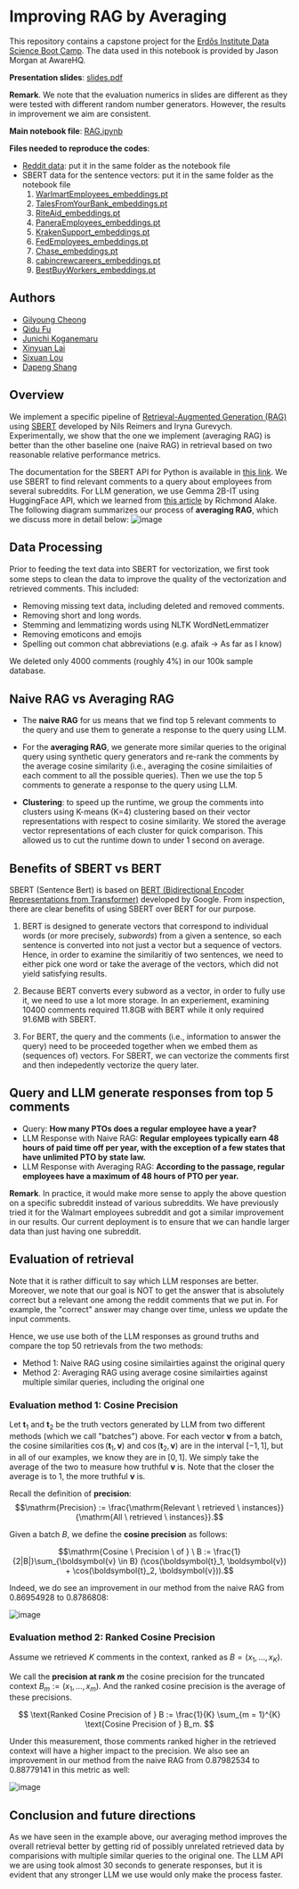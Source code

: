 # Improving RAG by Averaging
This repository contains a capstone project for the [Erdős Institute Data Science Boot Camp](https://www.erdosinstitute.org/). The data used in this notebook is provided by Jason Morgan at AwareHQ.

**Presentation slides**: [slides.pdf](https://github.com/gycheong/rag_by_averaging/blob/main/slides.pdf)

**Remark**. We note that the evaluation numerics in slides are different as they were tested with different random number generators. However, the results in improvement we aim are consistent.

**Main notebook file**: [RAG.ipynb](https://github.com/gycheong/rag_by_averaging/blob/main/RAG.ipynb)

**Files needed to reproduce the codes**:
* [Reddit data](https://drive.google.com/file/d/1Xc-GCpAQFGfTUOHOxwBsCNFFB9klgF5A/view?usp=sharing): put it in the same folder as the notebook file
* SBERT data for the sentence vectors: put it in the same folder as the notebook file
  1. [WarlmartEmployees_embeddings.pt](https://drive.google.com/file/d/1oKnpsSeCVqx4Ougzyn5KotKkA-c0TGil/view?usp=drive_link)
  2. [TalesFromYourBank_embeddings.pt](https://drive.google.com/file/d/1iJruY2m8i9aoLhZJh2j-COBMAONC2JTa/view?usp=drive_link)
  3. [RiteAid_embeddings.pt](https://drive.google.com/file/d/1st8jUyOxagBouyzZkSrizuWPR52RkYGG/view?usp=drive_link)
  4. [PaneraEmployees_embeddings.pt](https://drive.google.com/file/d/1ZaBtGKBq-OixqTPI0bfJLIzQh6Hm5vNe/view?usp=drive_link)
  5. [KrakenSupport_embeddings.pt](https://drive.google.com/file/d/1X0o_ViY5T7nOYoKo-i9Hdx3i2SQpPDdo/view?usp=drive_link)
  6. [FedEmployees_embeddings.pt](https://drive.google.com/file/d/1_dbP_NdyrmsF4o4HkzyU3KQjeDiRV25p/view?usp=drive_link)
  7. [Chase_embeddings.pt](https://drive.google.com/file/d/1mJWw2Qk4Oni1Ikvyshxsd0hZhfWSpID5/view?usp=drive_link)
  8. [cabincrewcareers_embeddings.pt](https://drive.google.com/file/d/1nygxNEg22uiCwz4ZTeFSVebJEEfVYS5B/view?usp=drive_link)
  9. [BestBuyWorkers_embeddings.pt](https://drive.google.com/file/d/1ZpnV7dXAleWoHUgnPZO_hp_FIN77EGVK/view?usp=drive_link)

## Authors
* [Gilyoung Cheong](https://www.linkedin.com/in/gycheong/)
* [Qidu Fu](https://www.linkedin.com/in/qidu-chidu-fu-212272236/)
* [Junichi Koganemaru](https://www.linkedin.com/in/junichi-koganemaru/)
* [Xinyuan Lai](https://www.linkedin.com/in/xinyuan-lai-98369810b/)
* [Sixuan Lou](https://www.linkedin.com/in/sixuan-lou/)
* [Dapeng Shang](https://www.linkedin.com/in/dapeng-shang-654316105/)

## Overview
We implement a specific pipeline of [Retrieval-Augmented Generation (RAG)](https://aws.amazon.com/what-is/retrieval-augmented-generation/) using [SBERT](https://arxiv.org/abs/1908.10084) developed by Nils Reimers and Iryna Gurevych. Experimentally, we show that the one we implement (averaging RAG) is better than the other baseline one (naive RAG) in retrieval based on two reasonable relative performance metrics. 

The documentation for the SBERT API for Python is available in [this link](https://sbert.net/). We use SBERT to find relevant comments to a query about employees from several subreddits. For LLM generation, we use Gemma 2B-IT using HuggingFace API, which we learned from [this article](https://huggingface.co/learn/cookbook/en/rag_with_hugging_face_gemma_mongodb) by Richmond Alake. The following diagram summarizes our process of **averaging RAG**, which we discuss more in detail below:
![image](https://github.com/gycheong/rag_by_averaging/assets/139825285/d8bada53-bd3a-4621-a77f-87db7d81fcc1)

## Data Processing

Prior to feeding the text data into SBERT for vectorization, we 
ﬁrst took some steps to clean the data to improve the quality of 
the vectorization and retrieved comments. This included:
* Removing  missing  text  data,  including  deleted  and  removed
comments.
* Removing  short  and  long  words.
* Stemming  and  lemmatizing  words  using  NLTK 
WordNetLemmatizer
* Removing  emoticons  and  emojis
* Spelling  out  common  chat  abbreviations  (e.g.   afaik  →  As  far 
as  I  know)

We  deleted  only  4000  comments  (roughly  4%)  in  our  100k  sample
database.

## Naive RAG vs Averaging RAG

* The **naive RAG** for us means that we find top 5 relevant comments to the query and use them to generate a response to the query using LLM.
* For the **averaging RAG**, we generate more similar queries to the original query using synthetic query generators and re-rank the comments by the average cosine similarity (i.e., averaging the cosine similaities of each comment to all the possible queries). Then we use the top 5 comments to generate a response to the query using LLM.

* **Clustering**: to speed up the runtime, we group the comments into clusters using K-means (K=4) clustering based on their vector representations with respect to cosine similarity. We stored the average vector representations of each cluster for quick comparison. This allowed us to cut the runtime down to under 1 second on average.

## Benefits of SBERT vs BERT

SBERT (Sentence Bert) is based on [BERT (Bidirectional Encoder Representations from Transformer)](https://arxiv.org/abs/1810.04805) developed by Google. From inspection, there are clear benefits of using SBERT over BERT for our purpose.

1. BERT is designed to generate vectors that correspond to individual words (or more precisely, *subwords*) from a given a sentence, so each sentence is converted into not just a vector but a sequence of vectors. Hence, in order to examine the similaritiy of two sentences, we need to either pick one word or take the average of the vectors, which did not yield satisfying results.

2. Because BERT converts every subword as a vector, in order to fully use it, we need to use a lot more storage. In an experiement, examining 10400 comments required 11.8GB with BERT while it only required 91.6MB with SBERT.

3. For BERT, the query and the comments (i.e., information to answer the query) need to be proceeded together when we embed them as (sequences of) vectors. For SBERT, we can vectorize the comments first and then indepedently vectorize the query later.

## Query and LLM generate responses from top 5 comments
* Query: **How many PTOs does a regular employee have a year?**
* LLM Response with Naive RAG: **Regular employees typically earn 48 hours of paid time off per year, with the exception of a few states that have unlimited PTO by state law.**
* LLM Response with Averaging RAG: **According to the passage, regular employees have a maximum of 48 hours of PTO per year.**

**Remark**. In practice, it would make more sense to apply the above question on a specific subreddit instead of various subreddits. We have previously tried it for the Walmart employees subreddit and got a similar improvement in our results. Our current deployment is to ensure that we can handle larger data than just having one subreddit.

## Evaluation of retrieval

Note that it is rather difficult to say which LLM responses are better. Moreover, we note that our goal is NOT to get the answer that is absolutely correct but a relevant one among the reddit comments that we put in. For example, the "correct" answer may change over time, unless we update the input comments.

Hence, we use use both of the LLM responses as ground truths and compare the top 50 retrievals from the two methods:
* Method 1: Naive RAG using cosine similairties against the original query
* Method 2: Averaging RAG using average cosine similairties against multiple similar queries, including the original one

### Evaluation method 1: Cosine Precision

Let $\boldsymbol{t}_1$ and $\boldsymbol{t}_2$ be the truth vectors generated by LLM from two different methods (which we call "batches") above. For each vector $\boldsymbol{v}$ from a batch, the cosine similarities $\cos(\boldsymbol{t}_1, \boldsymbol{v})$ and $\cos(\boldsymbol{t}_2, \boldsymbol{v})$ are in the interval $[-1, 1]$, but in all of our examples, we know they are in $[0, 1]$. We simply take the average of the two to measure how truthful $\boldsymbol{v}$ is. Note that the closer the average is to $1$, the more truthful $\boldsymbol{v}$ is.

Recall the definition of **precision**:
$$\mathrm{Precision} := \frac{\mathrm{Relevant \ retrieved \ instances}}{\mathrm{All \ retrieved \ instances}}.$$

Given a batch $B$, we define the **cosine precision** as follows:

$$\mathrm{Cosine \ Precision \ of } \ B := \frac{1}{2|B|}\sum_{\boldsymbol{v} \in B}  (\cos(\boldsymbol{t}_1, \boldsymbol{v}) + \cos(\boldsymbol{t}_2, \boldsymbol{v})).$$

Indeed, we do see an improvement in our method from the naive RAG from 0.86954928 to 0.8786808:

![image](https://github.com/gycheong/rag_by_averaging/assets/139825285/92f72a9d-68aa-4273-8e39-19cc13e157b1)



### Evaluation method 2: Ranked Cosine Precision

Assume we retrieved $K$ comments in the context, ranked as $B = (x_1, \ldots, x_K)$.

We call the **precision at rank $m$** the cosine precision for the truncated context $B_m := (x_1, \ldots, x_m)$. And the ranked cosine precision is the average of these precisions.

$$
\text{Ranked Cosine Precision of } B := \frac{1}{K} \sum_{m = 1}^{K} \text{Cosine Precision of } B_m.
$$

Under this measurement, those comments ranked higher in the retrieved context will have a higher impact to the precision. We also see an improvement in our method from the naive RAG from 0.87982534 to 0.88779141 in this metric as well:

![image](https://github.com/gycheong/rag_by_averaging/assets/139825285/6d0d65e2-1347-4591-a312-b2ab8c7f62a0)


## Conclusion and future directions

As we have seen in the example above, our averaging method improves the overall retrieval better by getting rid of possibly unrelated retrieved data by comparisions with multiple similar queries to the original one. The LLM API we are using took almost 30 seconds to generate responses, but it is evident that any stronger LLM we use would only make the process faster.
